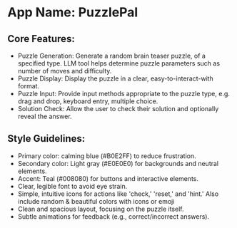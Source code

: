 # **App Name**: PuzzlePal

## Core Features:

- Puzzle Generation: Generate a random brain teaser puzzle, of a specified type. LLM tool helps determine puzzle parameters such as number of moves and difficulty.
- Puzzle Display: Display the puzzle in a clear, easy-to-interact-with format.
- Puzzle Input: Provide input methods appropriate to the puzzle type, e.g. drag and drop, keyboard entry, multiple choice.
- Solution Check: Allow the user to check their solution and optionally reveal the answer.

## Style Guidelines:

- Primary color: calming blue (#B0E2FF) to reduce frustration.
- Secondary color: Light gray (#E0E0E0) for backgrounds and neutral elements.
- Accent: Teal (#008080) for buttons and interactive elements.
- Clear, legible font to avoid eye strain.
- Simple, intuitive icons for actions like 'check,' 'reset,' and 'hint.' Also include random & beautiful colors with icons or emoji
- Clean and spacious layout, focusing on the puzzle itself.
- Subtle animations for feedback (e.g., correct/incorrect answers).